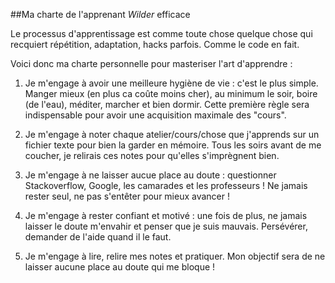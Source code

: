 ##Ma charte de l'apprenant *Wilder* efficace

Le processus d'apprentissage est comme toute chose quelque chose qui recquiert répétition, adaptation, hacks parfois. Comme le code en fait. 

Voici donc ma charte personnelle pour masteriser l'art d'apprendre : 

1. Je m'engage à avoir une meilleure hygiène de vie : c'est le plus simple. Manger mieux (en plus ca coûte moins cher), au minimum le soir, boire (de l'eau), méditer, marcher et bien dormir. Cette première règle sera indispensable pour avoir une acquisition maximale des "cours".

2. Je m'engage à noter chaque atelier/cours/chose que j'apprends sur un fichier texte pour bien la garder en mémoire. Tous les soirs avant de me coucher, je relirais ces notes pour qu'elles s'imprègnent bien. 

3. Je m'engage à ne laisser aucue place au doute : questionner Stackoverflow, Google, les camarades et les professeurs ! Ne jamais rester seul, ne pas s'entêter pour mieux avancer ! 

4. Je m'engage à rester confiant et motivé : une fois de plus, ne jamais laisser le doute m'envahir et penser que je suis mauvais. Persévérer, demander de l'aide quand il le faut. 

5. Je m'engage à lire, relire mes notes et pratiquer. Mon objectif sera de ne laisser aucune place au doute qui me bloque ! 
